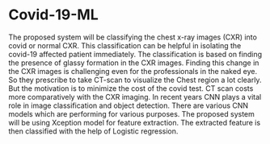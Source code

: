 # Covid-19-ML
The proposed system will be classifying the chest x-ray images (CXR) into covid or
normal CXR. This classification can be helpful in isolating the covid-19 affected
patient immediately. The classification is based on finding the presence of glassy
formation in the CXR images. Finding this change in the CXR images is challenging
even for the professionals in the naked eye. So they prescribe to take CT-scan to
visualize the Chest region a lot clearly. But the motivation is to minimize the cost of
the covid test. CT scan costs more comparatively with the CXR imaging. In recent
years CNN plays a vital role in image classification and object detection. There are
various CNN models which are performing for various purposes. The proposed
system will be using Xception model for feature extraction. The extracted feature is
then classified with the help of Logistic regression.
